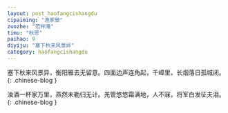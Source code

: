 ```yaml
---
layout: post_haofangcishangdu
cipaiming: "渔家傲"
zuozhe: "范仲淹"
timu: "秋思"
paihao: 9
diyiju: "塞下秋来风景异"
category: haofangcishangdu
---
```


塞下秋来风景异，衡阳雁去无留意。四面边声连角起，千嶂里，长烟落日孤城闭。
{: .chinese-blog }

浊酒一杯家万里，燕然未勒归无计。羌管悠悠霜满地，人不寐，将军白发征夫泪。
{: .chinese-blog }
